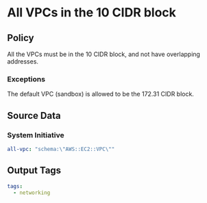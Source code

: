 # All VPCs in the 10 CIDR block

## Policy

All the VPCs must be in the 10 CIDR block, and not have overlapping addresses.

### Exceptions

The default VPC (sandbox) is allowed to be the 172.31 CIDR block.

## Source Data

### System Initiative

```yaml
all-vpc: "schema:\"AWS::EC2::VPC\""
```

## Output Tags

```yaml
tags:
  - networking
```
